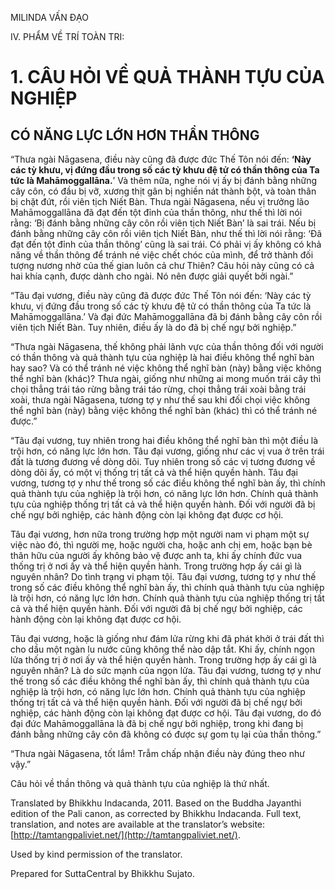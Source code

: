  

MILINDA VẤN ĐẠO

IV. PHẨM VỀ TRÍ TOÀN TRI:

# 1\. CÂU HỎI VỀ QUẢ THÀNH TỰU CỦA NGHIỆP

## CÓ NĂNG LỰC LỚN HƠN THẦN THÔNG

“Thưa ngài Nāgasena, điều này cũng đã được đức Thế Tôn nói đến: **‘Này các tỳ khưu, vị đứng đầu trong số các tỳ khưu đệ tử có thần thông của Ta tức là Mahāmoggallāna.**’ Và thêm nữa, nghe nói vị ấy bị đánh bằng những cây côn, có đầu bị vỡ, xương thịt gân bị nghiền nát thành bột, và toàn thân bị chặt đứt, rồi viên tịch Niết Bàn. Thưa ngài Nāgasena, nếu vị trưởng lão Mahāmoggallāna đã đạt đến tột đỉnh của thần thông, như thế thì lời nói rằng: ‘Bị đánh bằng những cây côn rồi viên tịch Niết Bàn’ là sai trái. Nếu bị đánh bằng những cây côn rồi viên tịch Niết Bàn, như thế thì lời nói rằng: ‘Đã đạt đến tột đỉnh của thần thông’ cũng là sai trái. Có phải vị ấy không có khả năng về thần thông để tránh né việc chết chóc của mình, để trở thành đối tượng nương nhờ của thế gian luôn cả chư Thiên? Câu hỏi này cũng có cả hai khía cạnh, được dành cho ngài. Nó nên được giải quyết bởi ngài.”

“Tâu đại vương, điều này cũng đã được đức Thế Tôn nói đến: ‘Này các tỳ khưu, vị đứng đầu trong số các tỳ khưu đệ tử có thần thông của Ta tức là Mahāmoggallāna.’ Và đại đức Mahāmoggallāna đã bị đánh bằng cây côn rồi viên tịch Niết Bàn. Tuy nhiên, điều ấy là do đã bị chế ngự bởi nghiệp.”

“Thưa ngài Nāgasena, thế không phải lãnh vực của thần thông đối với người có thần thông và quả thành tựu của nghiệp là hai điều không thể nghĩ bàn hay sao? Và có thể tránh né việc không thể nghĩ bàn (này) bằng việc không thể nghĩ bàn (khác)? Thưa ngài, giống như những ai mong muốn trái cây thì chọi thẳng trái táo rừng bằng trái táo rừng, chọi thẳng trái xoài bằng trái xoài, thưa ngài Nāgasena, tương tợ y như thế sau khi đối chọi việc không thể nghĩ bàn (này) bằng việc không thể nghĩ bàn (khác) thì có thể tránh né được.”

“Tâu đại vương, tuy nhiên trong hai điều không thể nghĩ bàn thì một điều là trội hơn, có năng lực lớn hơn. Tâu đại vương, giống như các vị vua ở trên trái đất là tương đương về dòng dõi. Tuy nhiên trong số các vị tương đương về dòng dõi ấy, có một vị thống trị tất cả và thể hiện quyền hành. Tâu đại vương, tương tợ y như thế trong số các điều không thể nghĩ bàn ấy, thì chính quả thành tựu của nghiệp là trội hơn, có năng lực lớn hơn. Chính quả thành tựu của nghiệp thống trị tất cả và thể hiện quyền hành. Đối với người đã bị chế ngự bởi nghiệp, các hành động còn lại không đạt được cơ hội.

Tâu đại vương, hơn nữa trong trường hợp một người nam vi phạm một sự việc nào đó, thì người mẹ, hoặc người cha, hoặc anh chị em, hoặc bạn bè thân hữu của người ấy không bảo vệ được anh ta, khi ấy chính đức vua thống trị ở nơi ấy và thể hiện quyền hành. Trong trường hợp ấy cái gì là nguyên nhân? Do tình trạng vi phạm tội. Tâu đại vương, tương tợ y như thế trong số các điều không thể nghĩ bàn ấy, thì chính quả thành tựu của nghiệp là trội hơn, có năng lực lớn hơn. Chính quả thành tựu của nghiệp thống trị tất cả và thể hiện quyền hành. Đối với người đã bị chế ngự bởi nghiệp, các hành động còn lại không đạt được cơ hội.

Tâu đại vương, hoặc là giống như đám lửa rừng khi đã phát khởi ở trái đất thì cho dầu một ngàn lu nước cũng không thể nào dập tắt. Khi ấy, chính ngọn lửa thống trị ở nơi ấy và thể hiện quyền hành. Trong trường hợp ấy cái gì là nguyên nhân? Là do sức mạnh của ngọn lửa. Tâu đại vương, tương tợ y như thế trong số các điều không thể nghĩ bàn ấy, thì chính quả thành tựu của nghiệp là trội hơn, có năng lực lớn hơn. Chính quả thành tựu của nghiệp thống trị tất cả và thể hiện quyền hành. Đối với người đã bị chế ngự bởi nghiệp, các hành động còn lại không đạt được cơ hội. Tâu đại vương, do đó đại đức Mahāmoggallāna là đã bị chế ngự bởi nghiệp, trong khi đang bị đánh bằng những cây côn đã không có được sự gom tụ lại của thần thông.”

“Thưa ngài Nāgasena, tốt lắm! Trẫm chấp nhận điều này đúng theo như vậy.”

Câu hỏi về thần thông và quả thành tựu của nghiệp là thứ nhất.

Translated by Bhikkhu Indacanda, 2011. Based on the Buddha Jayanthi edition of the Pali canon, as corrected by Bhikkhu Indacanda. Full text, translation, and notes are available at the translator’s website: [http://tamtangpaliviet.net/](http://tamtangpaliviet.net/).

Used by kind permission of the translator.

Prepared for SuttaCentral by Bhikkhu Sujato.